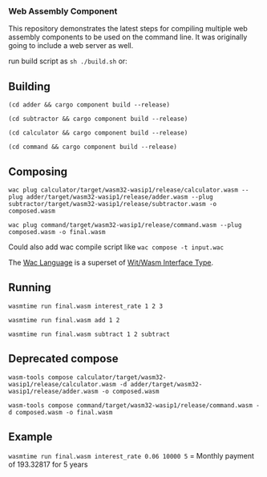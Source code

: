 ### Web Assembly Component

This repository demonstrates the latest steps for compiling multiple web assembly components to be used on the command line. It was originally going to include a web server as well.

run build script as `sh ./build.sh` or:

## Building

`(cd adder && cargo component build --release)`

`(cd subtractor && cargo component build --release)`

`(cd calculator && cargo component build --release)`

`(cd command && cargo component build --release)`

## Composing

`wac plug calculator/target/wasm32-wasip1/release/calculator.wasm --plug adder/target/wasm32-wasip1/release/adder.wasm --plug subtractor/target/wasm32-wasip1/release/subtractor.wasm -o composed.wasm`

`wac plug command/target/wasm32-wasip1/release/command.wasm --plug composed.wasm -o final.wasm`

Could also add wac compile script like `wac compose -t input.wac`

The [Wac Language](https://github.com/bytecodealliance/wac) is a superset of [Wit/Wasm Interface Type](https://component-model.bytecodealliance.org/design/wit.html).

## Running

`wasmtime run final.wasm interest_rate 1 2 3`

`wasmtime run final.wasm add 1 2`

`wasmtime run final.wasm subtract 1 2 subtract`

## Deprecated compose

`wasm-tools compose calculator/target/wasm32-wasip1/release/calculator.wasm -d adder/target/wasm32-wasip1/release/adder.wasm -o composed.wasm`

`wasm-tools compose command/target/wasm32-wasip1/release/command.wasm -d composed.wasm -o final.wasm`

## Example 

`wasmtime run final.wasm interest_rate 0.06 10000 5` = Monthly payment of 193.32817 for 5 years

